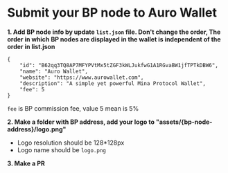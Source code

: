 # Submit your BP node to Auro Wallet

**1. Add BP node info by update `list.json` file. Don't change the order, The order in which BP nodes are displayed in the wallet is independent of the order in list.json**
 
```
{
	"id": "B62qq3TQ8AP7MFYPVtMx5tZGF3kWLJukfwG1A1RGvaBW1jfTPTkDBW6",
	"name": "Auro Wallet",
	"website": "https://www.aurowallet.com",
	"description": "A simple yet powerful Mina Protocol Wallet",
	"fee": 5
}
```
 
`fee` is BP commission fee, value 5 mean is 5%

**2. Make a folder with BP address, add your logo to  "assets/{bp-node-address}/logo.png"**
- Logo resolution should be 128*128px
- Logo name should be `logo.png`

**3. Make a PR**
